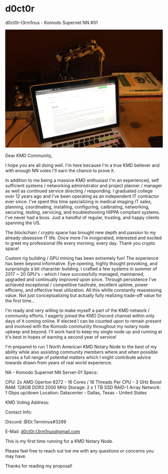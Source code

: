 # d0ct0r
d0ct0r-t3rm1nus - Komodo Supernet NN #01

![alt text](https://github.com/d0ct0r-t3rm1nus/d0ct0r/blob/master/d0ct0r-01.jpg)

Dear KMD Community,

I hope you are all doing well. I'm here because I'm a true KMD believer and with enough NN votes I'll earn the chance to prove it.

In addition to me being a massive KMD enthusiast I'm an experienced, self sufficient systems / networking administrator and project planner / manager as well as continued service directing / responding. I graduated college over 12 years ago and I've been operating as an independent IT contractor ever since. I've spent this time specializing in medical imaging IT sales, planning, coordinating, installing, configuring, calibrating, networking, securing, testing, servicing, and troubleshooting HIPPA compliant systems. I've never had a boss. Just a handful of regular, trusting, and happy clients spanning the US.

The blockchain / crypto space has brought new depth and passion to my already obsessive IT life. Once more I'm invigoratied, interested and excited to greet my professional life every morning, every day. Thank you crypto space!

Custom rig building / GPU mining has been extremely fun! The experience has been beyond informative. Eye opening, highly thought provoking, and surprisingly a bit character building. I crafted a few systems in summer of 2017 ~ 20 GPU's - which I have successfully managed, maintained, upgraded and continually improved upon since. Through persistence I've achieved exceptional / competitive hashrate, excellent uptime, power efficieny, and effective heat utilization. All this whille constantly reassessing value. Not just conceptualizing but actually fully realizing trade-off value for the first time...

I'm ready and very willing to make myself a part of the KMD network / community efforts. I eagerly joined the KMD Discord channel within only days of it coming online. If elected I can be counted upon to remain present and involved with the Komodo community throughout my notary node upkeep and beyond. I'll work hard to keep my single node up and running at it's best in hopes of earning a second year of service!

I'm prepared to run 1 North American KMD Notary Node to the best of my ability while also assisting community members where and when possible across a full range of potential matters which I might contribute advice towards drawn from years of real world experience.


NA - Komodo Supernet NN Server-01 Specs:

CPU: 2x AMD Operton 6272 - 16 Cores / 16 Threads Per CPU - 3 GHz Boost
RAM: 128GB DDR3 2000 MHz
Storage: 2 x 1 TB SSD RAID-1 Array
Network: 1 Gbps up/down
Location:	Datacenter - Dallas, Texas - United States

KMD Voting Address:


Contact Info:

Discord: @Dr.Terminus#3269

E-Mail: d0ct0r.t3rm1nus@gmail.com

This is my first time running for a KMD Notary Node.

Please feel free to reach out toe me with any questions or concerns you may have.

Thanks for reading my proposal!
